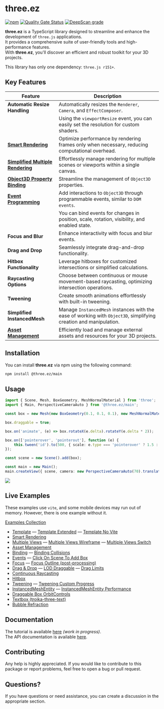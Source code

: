 # three.ez

[![npm](https://img.shields.io/npm/v/@three.ez/main)](https://www.npmjs.com/package/@three.ez/main)
[![Quality Gate Status](https://sonarcloud.io/api/project_badges/measure?project=agargaro_three.ez&metric=alert_status)](https://sonarcloud.io/summary/new_code?id=agargaro_three.ez)
[![DeepScan grade](https://deepscan.io/api/teams/21196/projects/25445/branches/796375/badge/grade.svg)](https://deepscan.io/dashboard#view=project&tid=21196&pid=25445&bid=796375)

**three.ez** is a TypeScript library designed to streamline and enhance the development of `three.js` applications. <br /> 
It provides a comprehensive suite of user-friendly tools and high-performance features. <br />
With **three.ez**, you'll discover an efficient and robust toolkit for your 3D projects.

This library has only one dependency: `three.js r151+`.

## Key Features

| **Feature**                      | **Description**                                                                                   |
| -------------------------------- | ------------------------------------------------------------------------------------------------- |
| **Automatic Resize Handling**    | Automatically resizes the `Renderer`, `Camera`, and `EffectComposer`.                            |
|                                  | Using the `viewportResize` event, you can easily set the resolution for custom shaders.           |
| [**Smart Rendering**](https://agargaro.github.io/three.ez/docs/tutorial/rendering/smart-rendering)              | Optimize performance by rendering frames only when necessary, reducing computational overhead.   |
| [**Simplified Multiple Rendering**](https://agargaro.github.io/three.ez/docs/tutorial/rendering/multiple-rendering) | Effortlessly manage rendering for multiple scenes or viewports within a single canvas.           |
| [**Object3D Property Binding**](https://agargaro.github.io/three.ez/docs/tutorial/binding) | Streamline the management of `Object3D` properties.                                                |
| [**Event Programming**](https://stackblitz.com/edit/three-ez-events?file=src%2Fmain.ts) | Add interactions to `Object3D` through programmable events, similar to `DOM events`. |
|                                  | You can bind events for changes in position, scale, rotation, visibility, and enabled state.       |
| **Focus and Blur**               | Enhance interactivity with focus and blur events.                                                    |
| **Drag and Drop**                | Seamlessly integrate drag-and-drop functionality.                                                     |
| **Hitbox Functionality**         | Leverage hitboxes for customized intersections or simplified calculations.                            |
| **Raycasting Options**           | Choose between continuous or mouse movement-based raycasting, optimizing intersection operations.   |
| **Tweening**                     | Create smooth animations effortlessly with built-in tweening.                                        |
| **Simplified InstancedMesh**     | Manage `InstancedMesh` instances with the ease of working with `Object3D`, simplifying creation and manipulation. |
| [**Asset Management**](https://agargaro.github.io/three.ez/docs/tutorial/asset-management) | Efficiently load and manage external assets and resources for your 3D projects. |

## Installation

You can install **three.ez** via npm using the following command:

```bash
npm install @three.ez/main
```

## Usage

```typescript
import { Scene, Mesh, BoxGeometry, MeshNormalMaterial } from 'three';
import { Main, PerspectiveCameraAuto } from '@three.ez/main';

const box = new Mesh(new BoxGeometry(0.1, 0.1, 0.1), new MeshNormalMaterial());

box.draggable = true;

box.on('animate', (e) => box.rotateX(e.delta).rotateY(e.delta * 2));

box.on(['pointerover', 'pointerout'], function (e) {
    this.tween('id').to(500, { scale: e.type === 'pointerover' ? 1.5 : 1 }, { easing: 'easeOutElastic' }).start();
});

const scene = new Scene().add(box);

const main = new Main();
main.createView({ scene, camera: new PerspectiveCameraAuto(70).translateZ(1) });
```
<a href='https://stackblitz.com/edit/three-ez-template?file=src%2Fmain.ts'>
  <img src='https://raw.githubusercontent.com/agargaro/three.ez/master/docs/static/img/demo.gif' />
</a>

## Live Examples

These examples use `vite`, and some mobile devices may run out of memory. However, there is one example without it.

[Examples Collection](https://stackblitz.com/@agargaro/collections/three-ez)

- [Template](https://stackblitz.com/edit/three-ez-template?file=src%2Fmain.ts)
— [Template Extended](https://stackblitz.com/edit/three-ez-template-extended?file=src%2Fmain.ts)
— [Template No Vite](https://stackblitz.com/edit/three-ez-template-no-vite?file=index.ts)
- [Smart Rendering](https://stackblitz.com/edit/three-ez-smart-rendering?file=src%2Fmain.ts)
- [Multiple Views](https://stackblitz.com/edit/three-ez-multiple-views?file=src%2Fmain.ts)
— [Multiple Views Wireframe](https://stackblitz.com/edit/three-ez-multiple-views-wireframe?file=src%2Fmain.ts)
— [Multiple Views Switch](https://stackblitz.com/edit/three-ez-multiple-views-switch?file=src%2Fmain.ts)
- [Asset Management](https://stackblitz.com/edit/three-ez-asset-management?file=src%2Fmain.ts)
- [Binding](https://stackblitz.com/edit/three-ez-binding?file=src%2Fmain.ts)
— [Binding Collisions](https://stackblitz.com/edit/three-ez-binding-collisions?file=src%2Fmain.ts)
- [Events](https://stackblitz.com/edit/three-ez-events?file=src%2Fmain.ts)
— [Click On Scene To Add Box](https://stackblitz.com/edit/three-ez-click-on-scene-to-add-box?file=src%2Fmain.ts)
- [Focus](https://stackblitz.com/edit/three-ez-focus?file=src%2Fmain.ts)
— [Focus Outline (post-processing)](https://stackblitz.com/edit/three-ez-focus-outline?file=src%2Fmain.ts)
- [Drag & Drop](https://stackblitz.com/edit/three-ez-drag-drop?file=src%2Fmain.ts)
— [LOD Draggable](https://stackblitz.com/edit/three-ez-lod-draggable?file=src%2Fmain.ts)
— [Drag Limits](https://stackblitz.com/edit/three-ez-drag-limits?file=src%2Fmain.ts)
- [Continuous Raycasting](https://stackblitz.com/edit/three-ez-continuous-raycasting?file=src%2Fmain.ts)
- [Hitbox](https://stackblitz.com/edit/three-ez-hitbox?file=src%2Fmain.ts)
- [Tweening](https://stackblitz.com/edit/three-ez-tweening?file=src%2Fmain.ts)
— [Tweening Custom Progress](https://stackblitz.com/edit/three-ez-tweening-custom-progress?file=src%2Fmain.ts)
- [InstancedMeshEntity](https://stackblitz.com/edit/three-ez-instancedmeshentity?file=src%2Fmain.ts)
— [InstancedMeshEntity Performance](https://stackblitz.com/edit/three-ez-instancedmeshentity-performance?file=src%2Fmain.ts)
- [Draggable Box OrbitControls](https://stackblitz.com/edit/three-ez-draggable-box-orbitcontrols?file=src%2Fmain.ts)
- [Textbox (troika-three-text)](https://stackblitz.com/edit/three-ez-textbox?file=src%2Fmain.ts)
- [Bubble Refraction](https://stackblitz.com/edit/three-ez-bubble-refraction?file=src%2Fmain.ts,src%2Ftext.ts,src%2Fparticles.ts,src%2Fbubble.ts,src%2FbubbleMaterial.ts,src%2Fscene.ts)

## Documentation

The tutorial is available [here](https://agargaro.github.io/three.ez/docs/tutorial) *(work in progress)*. <br />
The API documentation is available [here](https://agargaro.github.io/three.ez/docs/api). 

## Contributing

Any help is highly appreciated. If you would like to contribute to this package or report problems, feel free to open a bug or pull request.

## Questions?

If you have questions or need assistance, you can create a discussion in the appropriate section.
